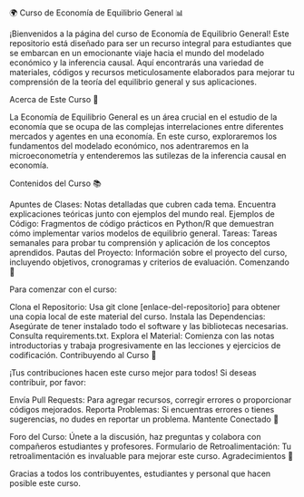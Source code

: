 🌍 Curso de Economía de Equilibrio General 📊

¡Bienvenidos a la página del curso de Economía de Equilibrio General! Este repositorio está diseñado para ser un recurso integral para estudiantes que se embarcan en un emocionante viaje hacia el mundo del modelado económico y la inferencia causal. Aquí encontrarás una variedad de materiales, códigos y recursos meticulosamente elaborados para mejorar tu comprensión de la teoría del equilibrio general y sus aplicaciones.

Acerca de Este Curso 🏫

La Economía de Equilibrio General es un área crucial en el estudio de la economía que se ocupa de las complejas interrelaciones entre diferentes mercados y agentes en una economía. En este curso, exploraremos los fundamentos del modelado económico, nos adentraremos en la microeconometría y entenderemos las sutilezas de la inferencia causal en economía.

Contenidos del Curso 📚

Apuntes de Clases: Notas detalladas que cubren cada tema. Encuentra explicaciones teóricas junto con ejemplos del mundo real.
Ejemplos de Código: Fragmentos de código prácticos en Python/R que demuestran cómo implementar varios modelos de equilibrio general.
Tareas: Tareas semanales para probar tu comprensión y aplicación de los conceptos aprendidos.
Pautas del Proyecto: Información sobre el proyecto del curso, incluyendo objetivos, cronogramas y criterios de evaluación.
Comenzando 🚀

Para comenzar con el curso:

Clona el Repositorio: Usa git clone [enlace-del-repositorio] para obtener una copia local de este material del curso.
Instala las Dependencias: Asegúrate de tener instalado todo el software y las bibliotecas necesarias. Consulta requirements.txt.
Explora el Material: Comienza con las notas introductorias y trabaja progresivamente en las lecciones y ejercicios de codificación.
Contribuyendo al Curso 🤝

¡Tus contribuciones hacen este curso mejor para todos! Si deseas contribuir, por favor:

Envía Pull Requests: Para agregar recursos, corregir errores o proporcionar códigos mejorados.
Reporta Problemas: Si encuentras errores o tienes sugerencias, no dudes en reportar un problema.
Mantente Conectado 📡

Foro del Curso: Únete a la discusión, haz preguntas y colabora con compañeros estudiantes y profesores.
Formulario de Retroalimentación: Tu retroalimentación es invaluable para mejorar este curso.
Agradecimientos 🙏

Gracias a todos los contribuyentes, estudiantes y personal que hacen posible este curso.
